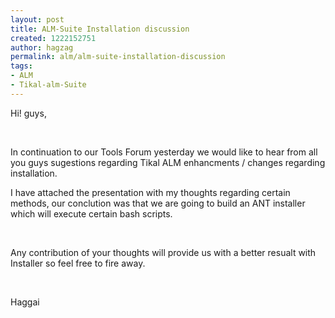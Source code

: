 ```yaml
---
layout: post
title: ALM-Suite Installation discussion
created: 1222152751
author: hagzag
permalink: alm/alm-suite-installation-discussion
tags:
- ALM
- Tikal-alm-Suite
---
```

<p>Hi! guys,</p><p>&nbsp;</p><p>In continuation to our Tools Forum yesterday we would like to hear from all you guys sugestions regarding Tikal ALM enhancments / changes regarding installation.</p><p>I have attached the presentation with my thoughts regarding certain methods, our conclution was that we are going to build an ANT installer which will execute certain bash scripts.</p><p>&nbsp;</p><p>Any contribution of your thoughts will provide us with a better resualt with Installer so feel free to fire away.</p><p>&nbsp;</p><p>Haggai</p>

